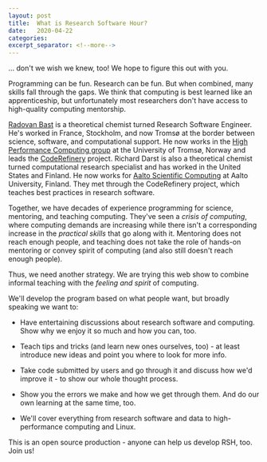 ```yaml
---
layout: post
title:  What is Research Software Hour?
date:   2020-04-22
categories:
excerpt_separator: <!--more-->
---
```


... don't we wish we knew, too!  We hope to figure this out with you.

Programming can be fun.  Research can be fun.  But when combined, many
skills fall through the gaps.  We think that computing is best learned
like an apprenticeship, but unfortunately most researchers don't have
access to high-quality computing mentorship.

<!--more-->

[Radovan Bast](https://bast.fr) is a theoretical chemist turned
Research Software Engineer.  He's worked in France, Stockholm, and now
Tromsø at the border between science, software, and computational
support.  He now works in the [High Performance Computing
group](https://hpc.uit.no) at the University of Tromsø, Norway and
leads the [CodeRefinery](https://coderefinery.org) project.  Richard
Darst is also a theoretical chemist turned computational research
specialist and has worked in the United States and Finland.  He now
works for [Aalto Scientific Computing](https://scicomp.aalto.fi) at
Aalto University, Finland.  They met through the CodeRefinery project,
which teaches best practices in research software.

Together, we have decades of experience programming for science,
mentoring, and teaching computing.  They've seen a *crisis of
computing*, where computing demands are increasing while there isn't a
corresponding increase in the *practical skills* that go along with
it.  Mentoring does not reach enough people, and teaching does not
take the role of hands-on mentoring or convey spirit of computing (and
also still doesn't reach enough people).

Thus, we need another strategy.  We are trying this web show to
combine informal teaching with the *feeling and spirit* of computing.

We'll develop the program based on what people want, but broadly
speaking we want to:

* Have entertaining discussions about research software and
  computing.  Show why we enjoy it so much and how you can, too.

* Teach tips and tricks (and learn new ones ourselves, too) - at least
  introduce new ideas and point you where to look for more info.

* Take code submitted by users and go through it and discuss how we'd
  improve it - to show our whole thought process.

* Show you the errors we make and how we get through them.  And do our
  own learning at the same time, too.

* We'll cover everything from research software and data to high-performance
  computing and Linux.

This is an open source production - anyone can help us develop RSH,
too.  Join us!

